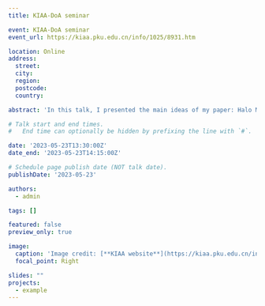```yaml
---
title: KIAA-DoA seminar

event: KIAA-DoA seminar
event_url: https://kiaa.pku.edu.cn/info/1025/8931.htm

location: Online
address:
  street:
  city: 
  region: 
  postcode: 
  country: 

abstract: 'In this talk, I presented the main ideas of my paper: Halo Mass-Observable Proxy Scaling Relations and Their Dependencies on Galaxy and Group Properties.'

# Talk start and end times.
#   End time can optionally be hidden by prefixing the line with `#`.

date: '2023-05-23T13:30:00Z'
date_end: '2023-05-23T14:15:00Z'

# Schedule page publish date (NOT talk date).
publishDate: '2023-05-23'

authors:
  - admin

tags: []

featured: false
preview_only: true

image:
  caption: 'Image credit: [**KIAA website**](https://kiaa.pku.edu.cn/info/1025/8931.htm)'
  focal_point: Right

slides: ""
projects:
  - example
---
```

